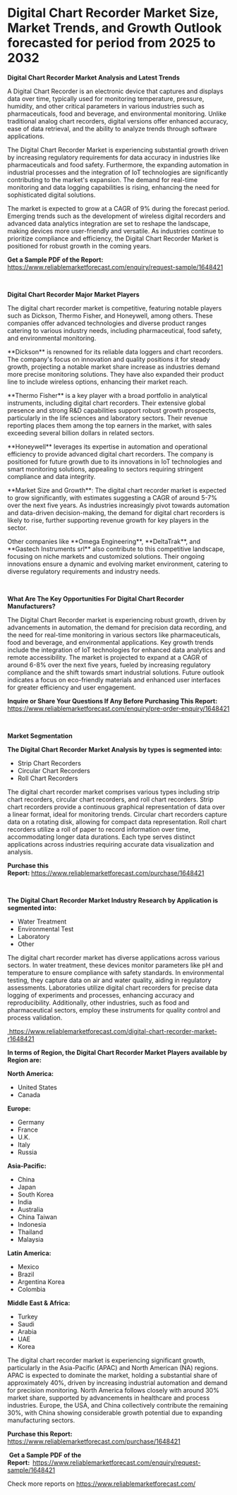 <p><h1>Digital Chart Recorder Market Size, Market Trends, and Growth Outlook forecasted for period from 2025 to 2032</h1></p><p><strong>Digital Chart Recorder Market Analysis and Latest Trends</strong></p>
<p><p>A Digital Chart Recorder is an electronic device that captures and displays data over time, typically used for monitoring temperature, pressure, humidity, and other critical parameters in various industries such as pharmaceuticals, food and beverage, and environmental monitoring. Unlike traditional analog chart recorders, digital versions offer enhanced accuracy, ease of data retrieval, and the ability to analyze trends through software applications.</p><p>The Digital Chart Recorder Market is experiencing substantial growth driven by increasing regulatory requirements for data accuracy in industries like pharmaceuticals and food safety. Furthermore, the expanding automation in industrial processes and the integration of IoT technologies are significantly contributing to the market's expansion. The demand for real-time monitoring and data logging capabilities is rising, enhancing the need for sophisticated digital solutions.</p><p>The market is expected to grow at a CAGR of 9% during the forecast period. Emerging trends such as the development of wireless digital recorders and advanced data analytics integration are set to reshape the landscape, making devices more user-friendly and versatile. As industries continue to prioritize compliance and efficiency, the Digital Chart Recorder Market is positioned for robust growth in the coming years.</p></p>
<p><strong>Get a Sample PDF of the Report:&nbsp;</strong> <a href="https://www.reliablemarketforecast.com/enquiry/request-sample/1648421?utm_campaign=3091&utm_medium=2&utm_source=Github&utm_content=ia&utm_term=09042025&utm_id=digital-chart-recorder">https://www.reliablemarketforecast.com/enquiry/request-sample/1648421</a></p>
<p>&nbsp;</p>
<p><strong>Digital Chart Recorder Major Market Players</strong></p>
<p><p>The digital chart recorder market is competitive, featuring notable players such as Dickson, Thermo Fisher, and Honeywell, among others. These companies offer advanced technologies and diverse product ranges catering to various industry needs, including pharmaceutical, food safety, and environmental monitoring.</p><p>**Dickson** is renowned for its reliable data loggers and chart recorders. The company's focus on innovation and quality positions it for steady growth, projecting a notable market share increase as industries demand more precise monitoring solutions. They have also expanded their product line to include wireless options, enhancing their market reach.</p><p>**Thermo Fisher** is a key player with a broad portfolio in analytical instruments, including digital chart recorders. Their extensive global presence and strong R&D capabilities support robust growth prospects, particularly in the life sciences and laboratory sectors. Their revenue reporting places them among the top earners in the market, with sales exceeding several billion dollars in related sectors.</p><p>**Honeywell** leverages its expertise in automation and operational efficiency to provide advanced digital chart recorders. The company is positioned for future growth due to its innovations in IoT technologies and smart monitoring solutions, appealing to sectors requiring stringent compliance and data integrity.</p><p>**Market Size and Growth**: The digital chart recorder market is expected to grow significantly, with estimates suggesting a CAGR of around 5-7% over the next five years. As industries increasingly pivot towards automation and data-driven decision-making, the demand for digital chart recorders is likely to rise, further supporting revenue growth for key players in the sector.</p><p>Other companies like **Omega Engineering**, **DeltaTrak**, and **Gastech Instruments srl** also contribute to this competitive landscape, focusing on niche markets and customized solutions. Their ongoing innovations ensure a dynamic and evolving market environment, catering to diverse regulatory requirements and industry needs.</p></p>
<p>&nbsp;</p>
<p><strong>What Are The Key Opportunities For Digital Chart Recorder Manufacturers?</strong></p>
<p><p>The Digital Chart Recorder market is experiencing robust growth, driven by advancements in automation, the demand for precision data recording, and the need for real-time monitoring in various sectors like pharmaceuticals, food and beverage, and environmental applications. Key growth trends include the integration of IoT technologies for enhanced data analytics and remote accessibility. The market is projected to expand at a CAGR of around 6-8% over the next five years, fueled by increasing regulatory compliance and the shift towards smart industrial solutions. Future outlook indicates a focus on eco-friendly materials and enhanced user interfaces for greater efficiency and user engagement.</p></p>
<p><strong>Inquire or Share Your Questions If Any Before Purchasing This Report:</strong> <a href="https://www.reliablemarketforecast.com/enquiry/pre-order-enquiry/1648421?utm_campaign=3091&utm_medium=2&utm_source=Github&utm_content=ia&utm_term=09042025&utm_id=digital-chart-recorder">https://www.reliablemarketforecast.com/enquiry/pre-order-enquiry/1648421</a></p>
<p>&nbsp;</p>
<p><strong>Market Segmentation</strong></p>
<p><strong>The Digital Chart Recorder Market Analysis by types is segmented into:</strong></p>
<p><ul><li>Strip Chart Recorders</li><li>Circular Chart Recorders</li><li>Roll Chart Recorders</li></ul></p>
<p><p>The digital chart recorder market comprises various types including strip chart recorders, circular chart recorders, and roll chart recorders. Strip chart recorders provide a continuous graphical representation of data over a linear format, ideal for monitoring trends. Circular chart recorders capture data on a rotating disk, allowing for compact data representation. Roll chart recorders utilize a roll of paper to record information over time, accommodating longer data durations. Each type serves distinct applications across industries requiring accurate data visualization and analysis.</p></p>
<p><strong>Purchase this Report:&nbsp;</strong><a href="https://www.reliablemarketforecast.com/purchase/1648421?utm_campaign=3091&utm_medium=2&utm_source=Github&utm_content=ia&utm_term=09042025&utm_id=digital-chart-recorder">https://www.reliablemarketforecast.com/purchase/1648421</a></p>
<p>&nbsp;</p>
<p><strong>The Digital Chart Recorder Market Industry Research by Application is segmented into:</strong></p>
<p><ul><li>Water Treatment</li><li>Environmental Test</li><li>Laboratory</li><li>Other</li></ul></p>
<p><p>The digital chart recorder market has diverse applications across various sectors. In water treatment, these devices monitor parameters like pH and temperature to ensure compliance with safety standards. In environmental testing, they capture data on air and water quality, aiding in regulatory assessments. Laboratories utilize digital chart recorders for precise data logging of experiments and processes, enhancing accuracy and reproducibility. Additionally, other industries, such as food and pharmaceutical sectors, employ these instruments for quality control and process validation.</p></p>
<p><a href="https://www.reliablemarketforecast.com/digital-chart-recorder-market-r1648421?utm_campaign=3091&utm_medium=2&utm_source=Github&utm_content=ia&utm_term=09042025&utm_id=digital-chart-recorder">&nbsp;https://www.reliablemarketforecast.com/digital-chart-recorder-market-r1648421</a></p>
<p><strong>In terms of Region, the Digital Chart Recorder Market Players available by Region are:</strong></p>
<p>
    <p> <strong> North America: </strong>
        <ul>
            <li>United States</li>
            <li>Canada</li>
        </ul>
        </p> 
    <p> <strong> Europe: </strong>
        <ul>
            <li>Germany</li>
            <li>France</li>
            <li>U.K.</li>
            <li>Italy</li>
            <li>Russia</li>
        </ul>
        </p> 
    <p> <strong> Asia-Pacific: </strong>
        <ul>
            <li>China</li>
            <li>Japan</li>
            <li>South Korea</li>
            <li>India</li>
            <li>Australia</li>
            <li>China Taiwan</li>
            <li>Indonesia</li>
            <li>Thailand</li>
            <li>Malaysia</li>
        </ul>
        </p> 
    <p> <strong> Latin America: </strong>
        <ul>
            <li>Mexico</li>
            <li>Brazil</li>
            <li>Argentina Korea</li>
            <li>Colombia</li>
        </ul>
        </p> 
    <p> <strong> Middle East & Africa: </strong>
        <ul>
            <li>Turkey</li>
            <li>Saudi</li>
            <li>Arabia</li>
            <li>UAE</li>
            <li>Korea</li>
        </ul>
    </p>
    </p>
<p><p>The digital chart recorder market is experiencing significant growth, particularly in the Asia-Pacific (APAC) and North American (NA) regions. APAC is expected to dominate the market, holding a substantial share of approximately 40%, driven by increasing industrial automation and demand for precision monitoring. North America follows closely with around 30% market share, supported by advancements in healthcare and process industries. Europe, the USA, and China collectively contribute the remaining 30%, with China showing considerable growth potential due to expanding manufacturing sectors.</p></p>
<p><strong>Purchase this Report: </strong><a href="https://www.reliablemarketforecast.com/purchase/1648421?utm_campaign=3091&utm_medium=2&utm_source=Github&utm_content=ia&utm_term=09042025&utm_id=digital-chart-recorder">https://www.reliablemarketforecast.com/purchase/1648421</a></p>
<p>&nbsp;<strong>Get a Sample PDF of the Report:&nbsp;&nbsp;</strong><a href="https://www.reliablemarketforecast.com/enquiry/request-sample/1648421?utm_campaign=3091&utm_medium=2&utm_source=Github&utm_content=ia&utm_term=09042025&utm_id=digital-chart-recorder">https://www.reliablemarketforecast.com/enquiry/request-sample/1648421</a></p>
<p><strong></strong></p>
<p>Check more reports on <a href="https://www.reliablemarketforecast.com/?utm_campaign=3091&utm_medium=2&utm_source=Github&utm_content=ia&utm_term=09042025&utm_id=digital-chart-recorder">https://www.reliablemarketforecast.com/</a></p>